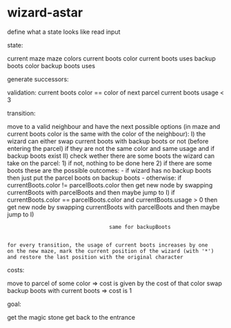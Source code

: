 # wizard-astar




define what a state looks like
read input

state:

current maze
maze colors
current boots color
current boots uses
backup boots color
backup boots uses

generate successors:

validation:
current boots color == color of next parcel
current boots usage < 3


transition:

move to a valid neighbour and have the next possible options (in maze and current boots color is the same with the color of the neighbour):
	I) the wizard can either swap current boots with backup boots or not (before entering the parcel) if they are not the same color and same usage and if backup boots exist
	II) check wether there are some boots the wizard can take on the parcel:
				1) if not, nothing to be done here
				2) if there are some boots these are the possible outcomes:
						- if wizard has no backup boots then just put the parcel boots on backup boots
						- otherwise: if currentBoots.color != parcelBoots.color then get new node by swapping currentBoots with parcelBoots and then maybe jump to I)
									 if currentBoots.color == parcelBoots.color and currentBoots.usage > 0 then get new node by swapping currentBoots with parcelBoots and then maybe jump to I)

									 same for backupBoots


	for every transition, the usage of current boots increases by one
	on the new maze, mark the current position of the wizard (with '*') and restore the last position with the original character

costs:

move to parcel of some color => cost is given by the cost of that color
swap backup boots with current boots => cost is 1


goal:

get the magic stone
get back to the entrance